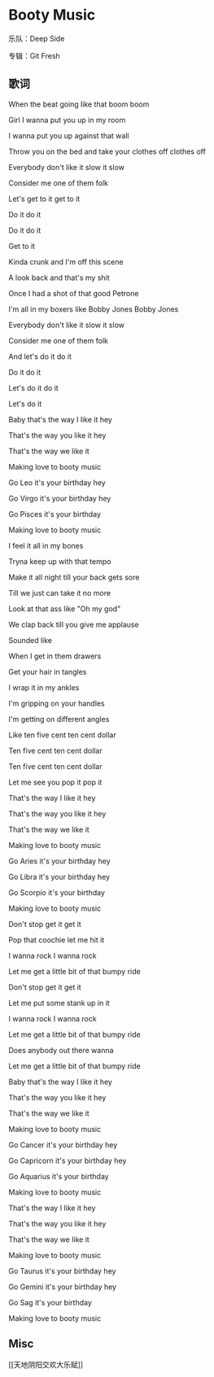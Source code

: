 # Booty Music

乐队：Deep Side

专辑：Git Fresh

## 歌词
 
When the beat going like that boom boom

Girl I wanna put you up in my room

I wanna put you up against that wall

Throw you on the bed and take your clothes off clothes off

Everybody don't like it slow it slow

Consider me one of them folk

Let's get to it get to it

Do it do it

Do it do it

Get to it

Kinda crunk and I'm off this scene

A look back and that's my shit

Once I had a shot of that good Petrone

I'm all in my boxers like Bobby Jones Bobby Jones

Everybody don't like it slow it slow

Consider me one of them folk

And let's do it do it

Do it do it

Let's do it do it

Let's do it

Baby that's the way I like it hey

That's the way you like it hey

That's the way we like it

Making love to booty music

Go Leo it's your birthday hey

Go Virgo it's your birthday hey

Go Pisces it's your birthday

Making love to booty music

I feel it all in my bones

Tryna keep up with that tempo

Make it all night till your back gets sore

Till we just can take it no more

Look at that ass like "Oh my god"

We clap back till you give me applause

Sounded like

When I get in them drawers

Get your hair in tangles

I wrap it in my ankles

I'm gripping on your handles

I'm getting on different angles

Like ten five cent ten cent dollar

Ten five cent ten cent dollar

Ten five cent ten cent dollar

Let me see you pop it pop it

That's the way I like it hey

That's the way you like it hey

That's the way we like it

Making love to booty music

Go Aries it's your birthday hey

Go Libra it's your birthday hey

Go Scorpio it's your birthday

Making love to booty music

Don't stop get it get it

Pop that coochie let me hit it

I wanna rock I wanna rock

Let me get a little bit of that bumpy ride

Don't stop get it get it

Let me put some stank up in it

I wanna rock I wanna rock

Let me get a little bit of that bumpy ride

Does anybody out there wanna

Let me get a little bit of that bumpy ride

Baby that's the way I like it hey

That's the way you like it hey

That's the way we like it

Making love to booty music

Go Cancer it's your birthday hey

Go Capricorn it's your birthday hey

Go Aquarius it's your birthday

Making love to booty music

That's the way I like it hey

That's the way you like it hey

That's the way we like it

Making love to booty music

Go Taurus it's your birthday hey

Go Gemini it's your birthday hey

Go Sag it's your birthday

Making love to booty music


## Misc

[[天地阴阳交欢大乐赋]]



